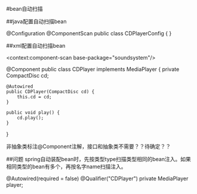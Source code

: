 #bean自动扫描

##java配置自动扫描bean

@Configuration
@ComponentScan
public class CDPlayerConfig {
}


##xml配置自动扫描bean

 <context:component-scan base-package="soundsystem"/>

@Component
public class CDPlayer implements MediaPlayer {
    private CompactDisc cd;

    @Autowired
    public CDPlayer(CompactDisc cd) {
        this.cd = cd;
    }

    public void play() {
        cd.play();
    }

}

非抽象类标注@Component注解，接口和抽象类不需要？？待确定？？

##问题
spring自动装配bean时，先按类型type扫描类型相同的bean注入。如果相同类型的bean有多个，再按名字name扫描注入。

   @Autowired(required = false)
   @Qualifier("CDPlayer")
    private MediaPlayer player;